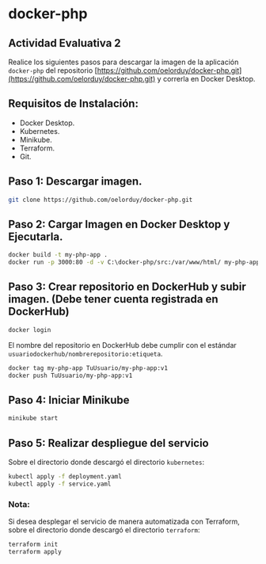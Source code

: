       
        
# docker-php
## Actividad Evaluativa 2

Realice los siguientes pasos para descargar la imagen de la aplicación `docker-php` del repositorio [https://github.com/oelorduy/docker-php.git](https://github.com/oelorduy/docker-php.git) y correrla en Docker Desktop.

## Requisitos de Instalación:
- Docker Desktop.
- Kubernetes.
- Minikube.
- Terraform.
- Git.

## Paso 1: Descargar imagen.
```bash
git clone https://github.com/oelorduy/docker-php.git
```

## Paso 2: Cargar Imagen en Docker Desktop y Ejecutarla.
```bash
docker build -t my-php-app .
docker run -p 3000:80 -d -v C:\docker-php/src:/var/www/html/ my-php-app
```

## Paso 3: Crear repositorio en DockerHub y subir imagen. (Debe tener cuenta registrada en DockerHub)
```bash
docker login
```

El nombre del repositorio en DockerHub debe cumplir con el estándar `usuariodockerhub/nombrerepositorio:etiqueta`.
```bash
docker tag my-php-app TuUsuario/my-php-app:v1
docker push TuUsuario/my-php-app:v1
```

## Paso 4: Iniciar Minikube
```bash
minikube start
```

## Paso 5: Realizar despliegue del servicio
Sobre el directorio donde descargó el directorio `kubernetes`:
```bash
kubectl apply -f deployment.yaml
kubectl apply -f service.yaml
```

### Nota:
Si desea desplegar el servicio de manera automatizada con Terraform, sobre el directorio donde descargó el directorio `terraform`:
```bash
terraform init
terraform apply
```
```

